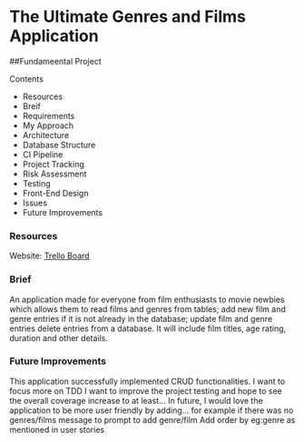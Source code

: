 # The Ultimate Genres and Films Application
##Fundameental Project

Contents
* Resources
* Breif
 * Requirements
 * My Approach
* Architecture
 * Database Structure
 * CI Pipeline
* Project Tracking
* Risk Assessment
* Testing
* Front-End Design
* Issues
* Future Improvements


### Resources
Website: 
[Trello Board]()

### Brief
An application made for everyone from film enthusiasts to movie newbies which allows
them to read films and genres from tables; add new film and genre entries if it is 
not already in the database; update film and genre entries
delete entries from a database. It will include film titles, age rating, duration
and other details. 


### Future Improvements
This application successfully implemented CRUD functionalities. I want to focus more
on TDD
I want to improve the project testing and hope to see the overall coverage increase to at least...
In future, I would love the application to be more user friendly by adding... for example if there was no genres/films
message to prompt to add genre/film
Add order by eg:genre as mentioned in user stories
